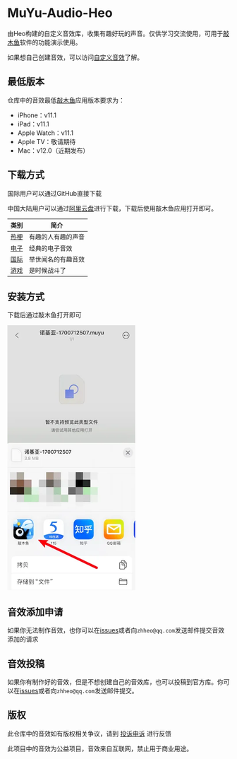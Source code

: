 # MuYu-Audio-Heo

由Heo构建的自定义音效库，收集有趣好玩的声音。仅供学习交流使用，可用于[敲木鱼](https://apps.apple.com/cn/app/%E6%95%B2%E6%9C%A8%E9%B1%BC/id6443798663)软件的功能演示使用。

如果想自己创建音效，可以访问[自定义音效](https://muyu.zhheo.com/iOS/customAudio.html)了解。

## 最低版本

仓库中的音效最低[敲木鱼](https://apps.apple.com/cn/app/%E6%95%B2%E6%9C%A8%E9%B1%BC/id6443798663)应用版本要求为：

- iPhone：v11.1
- iPad：v11.1
- Apple Watch：v11.1
- Apple TV：敬请期待
- Mac：v12.0（近期发布）

## 下载方式

国际用户可以通过GitHub直接下载

中国大陆用户可以通过[阿里云盘](https://www.alipan.com/s/Lt8YEw3p4jd)进行下载，下载后使用敲木鱼应用打开即可。

| 类别  | 简介 |
|-----|----|
| [热梗](/热梗/) | 有趣的人有趣的声音   |
| [电子](/电子/) | 经典的电子音效   |
| [国际](/国际/) | 举世闻名的有趣音效   |
| [游戏](/游戏/) | 是时候战斗了   |

## 安装方式

下载后通过敲木鱼打开即可

![](/img/aliyunpan.webp)

## 音效添加申请

如果你无法制作音效，也你可以在[issues](https://github.com/zhheo/MuYu-Audio-Heo/issues)或者向`zhheo@qq.com`发送邮件提交音效添加的请求

## 音效投稿

如果你有制作好的音效，但是不想创建自己的音效库，也可以投稿到官方库。你可以在[issues](https://github.com/zhheo/MuYu-Audio-Heo/issues)或者向`zhheo@qq.com`发送邮件提交。

## 版权

此仓库中的音效如有版权相关争议，请到 [投诉申诉](https://wj.qq.com/s2/13520609/9410/) 进行反馈

此项目中的音效为公益项目，音效来自互联网，禁止用于商业用途。